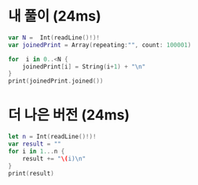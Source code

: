 # 내 풀이 (24ms)
``` swift
var N =  Int(readLine()!)!
var joinedPrint = Array(repeating:"", count: 100001)

for  i in 0..<N {
    joinedPrint[i] = String(i+1) + "\n"
}
print(joinedPrint.joined())
```

# 더 나은 버전 (24ms)
```swift
let n = Int(readLine()!)!
var result = ""
for i in 1...n {
    result += "\(i)\n"
}
print(result)
```
